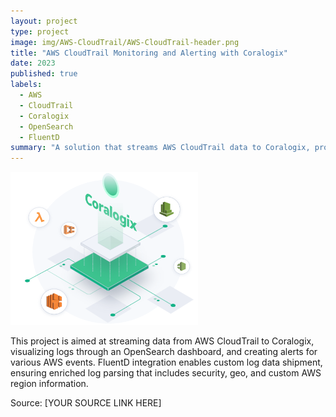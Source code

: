 ```yaml
---
layout: project
type: project
image: img/AWS-CloudTrail/AWS-CloudTrail-header.png
title: "AWS CloudTrail Monitoring and Alerting with Coralogix"
date: 2023
published: true
labels:
  - AWS
  - CloudTrail
  - Coralogix
  - OpenSearch
  - FluentD
summary: "A solution that streams AWS CloudTrail data to Coralogix, providing comprehensive monitoring and alerting capabilities for AWS resources and events."
---
```


<img class="img-fluid" src="../img/AWS-CloudTrail/AWS-CloudTrail-header.png">

This project is aimed at streaming data from AWS CloudTrail to Coralogix, visualizing logs through an OpenSearch dashboard, and creating alerts for various AWS events. FluentD integration enables custom log data shipment, ensuring enriched log parsing that includes security, geo, and custom AWS region information.

Source: [YOUR SOURCE LINK HERE]
